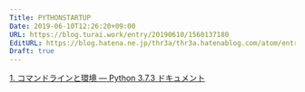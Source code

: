 ```yaml
---
Title: PYTHONSTARTUP
Date: 2019-06-10T12:26:20+09:00
URL: https://blog.turai.work/entry/20190610/1560137180
EditURL: https://blog.hatena.ne.jp/thr3a/thr3a.hatenablog.com/atom/entry/17680117127194300540
Draft: true
---
```


[1. コマンドラインと環境 — Python 3.7.3 ドキュメント](https://docs.python.org/ja/3/using/cmdline.html#envvar-PYTHONSTARTUP)
